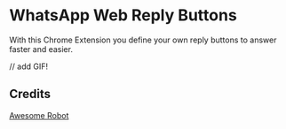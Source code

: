 # WhatsApp Web Reply Buttons

With this Chrome Extension you define your own reply buttons to answer faster and easier.

// add GIF!

## Credits

[Awesome Robot](https://www.flaticon.com/authors/pixel-perfect)
